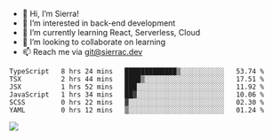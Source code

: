 - 👋 Hi, I’m Sierra!
- 👀 I’m interested in back-end development
- 🌱 I’m currently learning React, Serverless, Cloud
- 💞️ I’m looking to collaborate on learning
- 📫 Reach me via git@sierrac.dev

<!--START_SECTION:waka-->

```text
TypeScript   8 hrs 24 mins   █████████████▒░░░░░░░░░░░   53.74 %
TSX          2 hrs 44 mins   ████▒░░░░░░░░░░░░░░░░░░░░   17.51 %
JSX          1 hrs 52 mins   ███░░░░░░░░░░░░░░░░░░░░░░   11.92 %
JavaScript   1 hrs 34 mins   ██▓░░░░░░░░░░░░░░░░░░░░░░   10.06 %
SCSS         0 hrs 22 mins   ▓░░░░░░░░░░░░░░░░░░░░░░░░   02.30 %
YAML         0 hrs 12 mins   ▒░░░░░░░░░░░░░░░░░░░░░░░░   01.24 %
```

<!--END_SECTION:waka-->


![](https://hit.yhype.me/github/profile?user_id=7351311)

